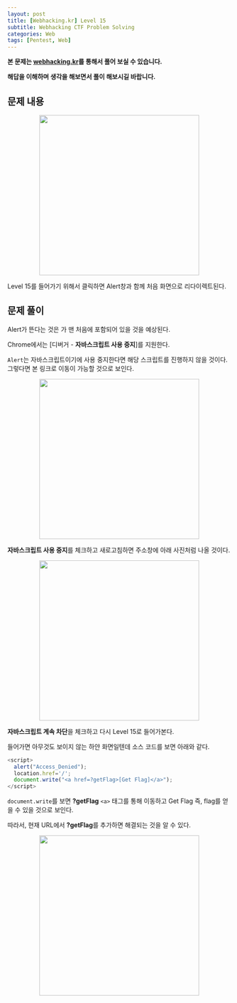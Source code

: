 ```yaml
---
layout: post
title: [Webhacking.kr] Level 15
subtitle: Webhacking CTF Problem Solving
categories: Web
tags: [Pentest, Web]
---
```


**본 문제는 [webhacking.kr](https://webhacking.kr)를 통해서 풀어 보실 수 있습니다.**

**해답을 이해하며 생각을 해보면서 풀이 해보시길 바랍니다.**

## 문제 내용

<p align="center">
<img src ="https://user-images.githubusercontent.com/78135526/196607794-bc483cee-3dc0-49e1-a253-378da339e671.jpg" width = 360> 
</p>

Level 15를 들어가기 위해서 클릭하면 Alert창과 함께 처음 화면으로 리다이렉트된다.

## 문제 풀이

Alert가 뜬다는 것은 <script>alert("Access_Denied")</script>가 맨 처음에 포함되어 있을 것을 예상된다.

Chrome에서는 [디버거 - **자바스크립트 사용 중지**]를 지원한다.

`Alert`는 자바스크립트이기에 사용 중지한다면 해당 스크립트를 진행하지 않을 것이다. 그렇다면 본 링크로 이동이 가능할 것으로 보인다.

<p align="center">
<img src ="https://user-images.githubusercontent.com/78135526/196608305-8c207b75-88c4-4d4c-adef-a3e8291a16be.jpg" width = 360> 
</p>

**자바스크립트 사용 중지**를 체크하고 새로고침하면 주소창에 아래 사진처럼 나올 것이다.

<p align="center">
<img src ="https://user-images.githubusercontent.com/78135526/196608437-cf527689-c917-43a4-aa28-173efc1add66.jpg" width = 360> 
</p>

**자바스크립트 계속 차단**을 체크하고 다시 Level 15로 들어가본다.

들어가면 아무것도 보이지 않는 하얀 화면일텐데 소스 코드를 보면 아래와 같다.

```javascript
<script>
  alert("Access_Denied");
  location.href='/';
  document.write("<a href=?getFlag>[Get Flag]</a>");
</script>
```

`document.write`를 보면 **?getFlag** `<a>` 태그를 통해 이동하고 Get Flag 즉, flag를 얻을 수 있을 것으로 보인다.

따라서, 현재 URL에서 **?getFlag**를 추가하면 해결되는 것을 알 수 있다.

<p align="center">
<img src ="https://user-images.githubusercontent.com/78135526/196609437-08b87f11-6d81-4340-9658-9150699b9d17.jpg" width = 360> 
</p>